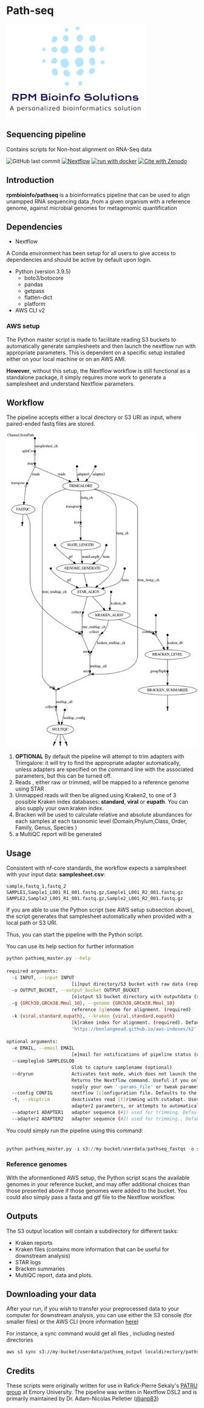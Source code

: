 

# Path-seq
<img src="docs/images/rpm_en_logo_lowres.jpg" alt="RPM Bioinfo Solutions" width = "368" height = "245" title = "RPM Bioinfo Solutions Logo">


## Sequencing pipeline
Contains scripts for Non-host alignment on RNA-Seq data

<!-- badges: start -->
![GitHub last commit](https://img.shields.io/github/last-commit/rpmbioinfo/pathseq/main)
[![Nextflow](https://img.shields.io/badge/nextflow%20DSL2-%E2%89%A522.10.1-23aa62.svg)](https://www.nextflow.io/)
[![run with docker](https://img.shields.io/badge/run%20with-docker-0db7ed?labelColor=000000&logo=docker)](https://www.docker.com/)
[![Cite with Zenodo](http://img.shields.io/badge/DOI-10.5281/zenodo.7942423-1073c8?labelColor=000000)](https://doi.org/10.5281/zenodo.7942423)

<!-- badges: end -->

## Introduction

**rpmbioinfo/pathseq** is a bioinformatics pipeline that can be used to align unampped RNA sequencing data ,from a given organism with a reference genome, against microbial genomes for metagenomic quantification



## Dependencies

- Nextflow

A Conda environment has been setup for all users to give access to dependencies and should be active by default upon login. 

- Python (version 3.9.5)
    - boto3/botocore
    - pandas
    - getpass
    - flatten-dict
    - platform
- AWS CLI v2

### AWS setup
The Python master script is made to facilitate reading S3 buckets to automatically generate samplesheets and then launch the nextflow run with appropriate parameters. 
This is dependent on a specific setup installed either on your local machine or on an AWS AMI. 

**However**, without this setup, the Nextflow workflow is still functional as a standalone package, it simply requires more work to generate a samplesheet and understand Nextflow parameters. 


## Workflow
The pipeline accepts either a local directory or S3 URI as input, where paired-ended fastq files are stored. 

![rpmbioinfo/pathseq workflow map](docs/images/flowchart.png)


1. **OPTIONAL** By default  the pipeline will attempt to trim adapters with Trimgalore: it will try to find the appropriate adapter automatically, unless adapters are specified on the command line with the associated parameters, but this can be turned off. 
2. Reads , either raw or trimmed, will be mapped to a reference genome using STAR
3. Unmapped reads will then be aligned using Kraken2, to one of 3 possible Kraken index databases: **standard**, **viral** or **eupath**. You can also supply your own kraken index. 
4. Bracken will be used to calculate relative and absolute abundances for each samples at each taxonomic level (Domain,Phylum,Class, Order, Family, Genus, Species )
5. a MultiQC report will be generated



## Usage

Consistent with nf-core standards, the workflow expects a samplesheet with your input data:
**samplesheet.csv**:
```csv
sample,fastq_1,fastq_2
SAMPLE1,Sample1_L001_R1_001.fastq.gz,Sample1_L001_R2_001.fastq.gz
SAMPLE2,Sample2_L001_R1_001.fastq.gz,Sample2_L001_R2_001.fastq.gz
```

If you are able to use the Python script \(see AWS setup subsection above\), the script generates that samplesheet automatically when provided with a local path or S3 URI. 

Thus, you can start the pipeline with the Python script. 

You can use its help section for further information



```bash
python pathseq_master.py --help  

required arguments:
  -i INPUT, --input INPUT
                        [i]nput directory/S3 bucket with raw data (required)
  -o OUTPUT_BUCKET, --output_bucket OUTPUT_BUCKET
                        [o]utput S3 bucket directory with outputdata (required)
  -g {GRCh38,GRCm38,Mmul_10}, --genome {GRCh38,GRCm38,Mmul_10}
                        reference [g]enome for alignment. (required)
  -k {viral,standard,eupath}, --kraken {viral,standard,eupath}
                        [k]raken index for alignment. (required). Defaults to standard. More details at
                        'https://benlangmead.github.io/aws-indexes/k2'

optional arguments:
  -e EMAIL, --email EMAIL
                        [e]mail for notifications of pipeline status (optional) if NOT for the user.
  --sampleglob SAMPLEGLOB
                        Glob to capture samplename (optional)
  --dryrun              Activates test mode, which does not launch the run on AWS Batch. Defaults to FALSE.
                        Returns the Nextflow command. Useful if you only wish to generate the samplesheet, but
                        supply your own '-params_file' or tweak parameters further.
  --config CONFIG       nextflow [c]onfiguration file. Defaults to the /home/adampelletier/conf/aws.config.
  -t, --skiptrim        deactivates read [t]rimming with cutadapt. Uses adapters specified with adapter1 and
                        adapter2 parameters, or attempts to automatically detects adapters. 
  --adapter1 ADAPTER1   adapter sequence (#1) used for trimming. Defaults to 'NONE'
  --adapter2 ADAPTER2   adapter sequence (#2) used for trimming., Defauls to 'NONE'


```

You could simply run the pipeline using this command:

```python

python pathseq_master.py -i s3://my-bucket/userdata/pathseq_fastqs -o s3://my-bucket/userdata/pathseq_output -g GRCh38

```

### Reference genomes
With the aformentioned AWS setup, the Python script scans the available genomes in your reference bucket, and may offer additional choices than those presented above if those genomes were added to the bucket. 
You could also simply pass a fasta and gtf file to the Nextflow workflow. 



## Outputs
The S3 output location will contain a subdirectory for different tasks:

- Kraken reports
- Kraken files \(contains more information that can be useful for downstream analysis\)
- STAR logs
- Bracken summaries
- MultiQC report, data and plots.



## Downloading your data
After your run, if you wish to transfer your preprocessed data to your computer for downstream analysis, you can use either the S3 console \(for smaller files\) or the AWS CLI \(more information [here](https://awscli.amazonaws.com/v2/documentation/api/latest/reference/s3/index.html)\)

For instance, a sync command would get all files , including nested directories
```bash 
aws s3 sync s3://my-bucket/userdata/pathseq_output localdirectory/pathseq/preprocessed_data
``` 


## Credits

These scripts were originally written for use in Rafick-Pierre Sekaly's [PATRU group](https://med.emory.edu/departments/pathology/research/patru/people/patru-faculty.html) at Emory University. 
The pipeline was written in Nextflow DSL2 and is primarily maintained by Dr. Adam-Nicolas Pelletier ([@anp83](https://github.com/anp83)) 

